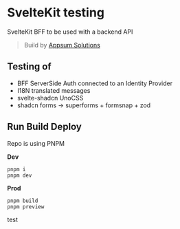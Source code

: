 # SvelteKit testing

SvelteKit BFF to be used with a backend API

> Build by [Appsum Solutions](https://appsum.be)

## Testing of

-   BFF ServerSide Auth connected to an Identity Provider
-   I18N translated messages
-   svelte-shadcn UnoCSS
-   shadcn forms -> superforms + formsnap + zod

## Run Build Deploy

Repo is using PNPM

**Dev**

```
pnpm i
pnpm dev
```

**Prod**

```
pnpm build
pnpm preview
```
test